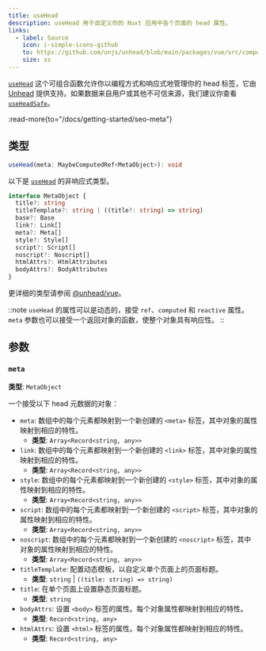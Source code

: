 ```yaml
---
title: useHead
description: useHead 用于自定义你的 Nuxt 应用中各个页面的 head 属性。
links:
  - label: Source
    icon: i-simple-icons-github
    to: https://github.com/unjs/unhead/blob/main/packages/vue/src/composables.ts
    size: xs
---
```


[`useHead`](/docs/api/composables/use-head) 这个可组合函数允许你以编程方式和响应式地管理你的 head 标签，它由 [Unhead](https://unhead.unjs.io) 提供支持。如果数据来自用户或其他不可信来源，我们建议你查看 [`useHeadSafe`](/docs/api/composables/use-head-safe)。

:read-more{to="/docs/getting-started/seo-meta"}

## 类型

```ts
useHead(meta: MaybeComputedRef<MetaObject>): void
```

以下是 [`useHead`](/docs/api/composables/use-head) 的非响应式类型。

```ts
interface MetaObject {
  title?: string
  titleTemplate?: string | ((title?: string) => string)
  base?: Base
  link?: Link[]
  meta?: Meta[]
  style?: Style[]
  script?: Script[]
  noscript?: Noscript[]
  htmlAttrs?: HtmlAttributes
  bodyAttrs?: BodyAttributes
}
```

更详细的类型请参阅 [@unhead/vue](https://github.com/unjs/unhead/blob/main/packages/vue/src/types/schema.ts)。

::note
`useHead` 的属性可以是动态的，接受 `ref`、`computed` 和 `reactive` 属性。`meta` 参数也可以接受一个返回对象的函数，使整个对象具有响应性。
::

## 参数

### `meta`

**类型**: `MetaObject`

一个接受以下 head 元数据的对象：

- `meta`: 数组中的每个元素都映射到一个新创建的 `<meta>` 标签，其中对象的属性映射到相应的特性。
  - **类型**: `Array<Record<string, any>>`
- `link`: 数组中的每个元素都映射到一个新创建的 `<link>` 标签，其中对象的属性映射到相应的特性。
  - **类型**: `Array<Record<string, any>>`
- `style`: 数组中的每个元素都映射到一个新创建的 `<style>` 标签，其中对象的属性映射到相应的特性。
  - **类型**: `Array<Record<string, any>>`
- `script`: 数组中的每个元素都映射到一个新创建的 `<script>` 标签，其中对象的属性映射到相应的特性。
  - **类型**: `Array<Record<string, any>>`
- `noscript`: 数组中的每个元素都映射到一个新创建的 `<noscript>` 标签，其中对象的属性映射到相应的特性。
  - **类型**: `Array<Record<string, any>>`
- `titleTemplate`: 配置动态模板，以自定义单个页面上的页面标题。
  - **类型**: `string` | `((title: string) => string)`
- `title`: 在单个页面上设置静态页面标题。
  - **类型**: `string`
- `bodyAttrs`: 设置 `<body>` 标签的属性。每个对象属性都映射到相应的特性。
  - **类型**: `Record<string, any>`
- `htmlAttrs`: 设置 `<html>` 标签的属性。每个对象属性都映射到相应的特性。
  - **类型**: `Record<string, any>`
